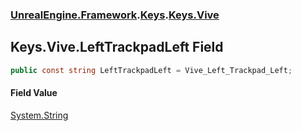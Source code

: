### [UnrealEngine.Framework](./UnrealEngine-Framework.md 'UnrealEngine.Framework').[Keys](./Keys.md 'UnrealEngine.Framework.Keys').[Keys.Vive](./Keys-Vive.md 'UnrealEngine.Framework.Keys.Vive')
## Keys.Vive.LeftTrackpadLeft Field
  
```csharp
public const string LeftTrackpadLeft = Vive_Left_Trackpad_Left;
```
#### Field Value
[System.String](https://docs.microsoft.com/en-us/dotnet/api/System.String 'System.String')  
